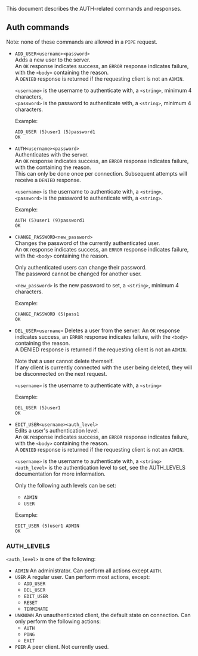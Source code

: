 This document describes the AUTH-related commands and responses.

## Auth commands
Note: none of these commands are allowed in a `PIPE` request.

- `ADD_USER<username><password>`  
    Adds a new user to the server.  
    An `OK` response indicates success, an `ERROR` response indicates failure, with the `<body>` containing the reason.  
    A `DENIED` response is returned if the requesting client is not an `ADMIN`.  

    `<username>` is the username to authenticate with, a `<string>`, minimum 4 characters,  
    `<password>` is the password to authenticate with, a `<string>`, minimum 4 characters.  

    Example:
    ```
    ADD_USER (5)user1 (5)password1
    OK
    ```

- `AUTH<username><password>`  
    Authenticates with the server.  
    An `OK` response indicates success, an `ERROR` response indicates failure, with the <body> containing the reason.  
    This can only be done once per connection. Subsequent attempts will receive a `DENIED` response.  

    `<username>` is the username to authenticate with, a `<string>`,  
    `<password>` is the password to authenticate with, a `<string>`.  

    Example:
    ```
    AUTH (5)user1 (9)password1
    OK
    ```

- `CHANGE_PASSWORD<new_password>`  
    Changes the password of the currently authenticated user.  
    An `OK` response indicates success, an `ERROR` response indicates failure, with the `<body>` containing the reason.  

    Only authenticated users can change their password.  
    The password cannot be changed for another user.  

    `<new_password>` is the new password to set, a `<string>`, minimum 4 characters.  

    Example:
    ```
    CHANGE_PASSWORD (5)pass1
    OK
    ```

- `DEL_USER<username>`
    Deletes a user from the server.
    An `OK` response indicates success, an `ERROR` response indicates failure, with the `<body>` containing the reason.  
    A DENIED response is returned if the requesting client is not an `ADMIN`.  

    Note that a user cannot delete themself.  
    If any client is currently connected with the user being deleted, they will be disconnected on the next request.  

    `<username>` is the username to authenticate with, a `<string>`

    Example:
    ```
    DEL_USER (5)user1
    OK
    ```

- `EDIT_USER<username><auth_level>`  
    Edits a user's authentication level.  
    An `OK` response indicates success, an `ERROR` response indicates failure, with the `<body>` containing the reason.  
    A `DENIED` response is returned if the requesting client is not an `ADMIN`.  

    `<username>` is the username to authenticate with, a `<string>`
    `<auth_level>` is the authentication level to set, see the AUTH_LEVELS documentation for more information.

    Only the following auth levels can be set:
    - `ADMIN`
    - `USER`

    Example:
    ```
    EDIT_USER (5)user1 ADMIN
    OK
    ```


### AUTH_LEVELS
`<auth_level>` is one of the following:
- `ADMIN`
    An administrator. Can perform all actions except `AUTH`.
- `USER`
    A regular user. Can perform most actions, except:
    - `ADD_USER`
    - `DEL_USER`
    - `EDIT_USER`
    - `RESET`
    - `TERMINATE`
- `UNKNOWN`
    An unauthenticated client, the default state on connection. Can only perform the following actions:
    - `AUTH`
    - `PING`
    - `EXIT`
- `PEER`
    A peer client. Not currently used.